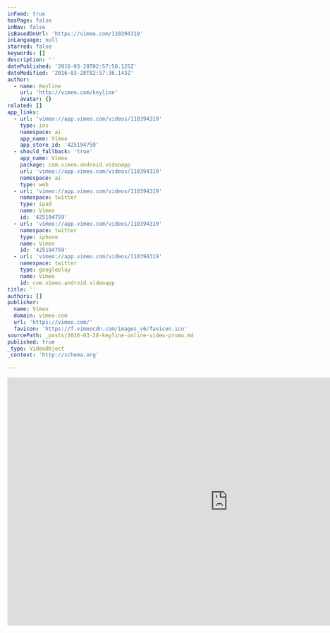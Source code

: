 ```yaml
---
inFeed: true
hasPage: false
inNav: false
isBasedOnUrl: 'https://vimeo.com/110394319'
inLanguage: null
starred: false
keywords: []
description: ''
datePublished: '2016-03-28T02:57:50.125Z'
dateModified: '2016-03-28T02:57:36.143Z'
author:
  - name: Keyline
    url: 'http://vimeo.com/keyline'
    avatar: {}
related: []
app_links:
  - url: 'vimeo://app.vimeo.com/videos/110394319'
    type: ios
    namespace: ai
    app_name: Vimeo
    app_store_id: '425194759'
  - should_fallback: 'true'
    app_name: Vimeo
    package: com.vimeo.android.videoapp
    url: 'vimeo://app.vimeo.com/videos/110394319'
    namespace: ai
    type: web
  - url: 'vimeo://app.vimeo.com/videos/110394319'
    namespace: twitter
    type: ipad
    name: Vimeo
    id: '425194759'
  - url: 'vimeo://app.vimeo.com/videos/110394319'
    namespace: twitter
    type: iphone
    name: Vimeo
    id: '425194759'
  - url: 'vimeo://app.vimeo.com/videos/110394319'
    namespace: twitter
    type: googleplay
    name: Vimeo
    id: com.vimeo.android.videoapp
title: ''
authors: []
publisher:
  name: Vimeo
  domain: vimeo.com
  url: 'https://vimeo.com/'
  favicon: 'https://f.vimeocdn.com/images_v6/favicon.ico'
sourcePath: _posts/2016-03-28-keyline-online-video-promo.md
published: true
_type: VideoObject
_context: 'http://schema.org'

---
```

<iframe src="https://cdn.embedly.com/widgets/media.html?src=https%3A%2F%2Fplayer.vimeo.com%2Fvideo%2F110394319&amp;url=https%3A%2F%2Fvimeo.com%2F110394319&amp;image=http%3A%2F%2Fi.vimeocdn.com%2Fvideo%2F494811430_1280.jpg&amp;key=b7d04c9b404c499eba89ee7072e1c4f7&amp;type=text%2Fhtml&amp;schema=vimeo" width="1000" height="563" scrolling="no" frameborder="0" allowfullscreen="allowfullscreen" style=""></iframe>